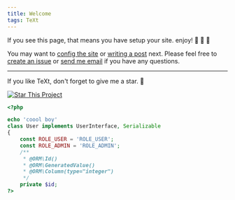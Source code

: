 ```yaml
---
title: Welcome
tags: TeXt
---
```


If you see this page, that means you have setup your site. enjoy! :ghost: :ghost: :ghost:

You may want to [config the site](https://tianqi.name/jekyll-TeXt-theme/docs/en/configuration) or [writing a post](https://tianqi.name/jekyll-TeXt-theme/docs/en/writing-posts) next. Please feel free to [create an issue](https://github.com/kitian616/jekyll-TeXt-theme/issues) or [send me email](mailto:kitian616@outlook.com) if you have any questions.

<!--more-->

---

If you like TeXt, don't forget to give me a star. :star2:

[![Star This Project](https://img.shields.io/github/stars/kitian616/jekyll-TeXt-theme.svg?label=Stars&style=social)](https://github.com/kitian616/jekyll-TeXt-theme/)

```php
<?php

echo 'coool boy'
class User implements UserInterface, Serializable
{
    const ROLE_USER = 'ROLE_USER';
    const ROLE_ADMIN = 'ROLE_ADMIN';
    /**
     * @ORM\Id()
     * @ORM\GeneratedValue()
     * @ORM\Column(type="integer")
     */
    private $id;
?>
```